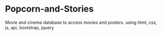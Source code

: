 # Popcorn-and-Stories
Movie and cinema database to access movies and posters. using html, css, js, api, bootstrap, jquery

